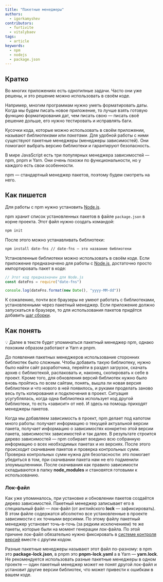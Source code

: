 ```yaml
---
title: "Пакетные менеджеры"
authors:
  - igorkamyshev
contributors:
  - furtivite
  - vitalybaev
tags:
  - article
keywords:
  - npm
  - nodejs
  - package.json
---
```


## Кратко

Во многих приложениях есть однотипные задачи. Часто они уже решены, и это решение можно использовать в своём коде.

Например, многим программам нужно уметь форматировать даты. Когда мы будем писать новое приложение, то лучше взять готовую функцию форматирования дат, чем писать свою — писать своё решение дольше, его нужно тестировать и исправлять баги.

Кусочки кода, которые можно использовать в своём приложении, называют _библиотеками_ или _пакетами_. Для удобной работы с ними существуют пакетные менеджеры (менеджеры зависимостей). Они помогают выбрать версию библиотеки и гарантируют безопасность.

В мире JavaScript есть три популярных менеджера зависимостей — npm, pnpm и Yarn. Они очень похожи по функциональности, но у каждого есть свои особенности.

npm — стандартный менеджер пакетов, поэтому будем смотреть на него.

## Как пишется

Для работы с npm нужно установить [Node.js](https://nodejs.org).

npm хранит список установленных пакетов в файле `package.json` в корне проекта. Этот файл нужно создать командой:

```bash
npm init
```

После этого можно устанавливать библиотеки:

```bash
npm install date-fns // date-fns — это название библиотеки
```

Установленные библиотеки можно использовать в своём коде. Если приложение предназначено для работы с [Node.js](/tools/nodejs/), достаточно просто импортировать пакет в коде:

```js
// Этот код предназначен для Node.js
const dateFns = require("date-fns")

console.log(dateFns.format(new Date(), "yyyy-MM-dd"))
```

К сожалению, почти все браузеры не умеют работать с библиотеками, установленными через пакетный менеджер. Если приложение должно запускаться в браузере, то для использования пакетов придётся добавить [шаг сборки](/tools/bundlers/).

## Как понять

<aside>

💡 Далее в тексте будет упоминаться пакетный менеджер npm, однако похожим образом работают и Yarn и pnpm.

</aside>

До появления пакетных менеджеров использование сторонних библиотек было сложным. Чтобы добавить такую библиотеку, нужно было найти сайт разработчика, перейти в раздел загрузок, скачать архив с библиотекой, распаковать и, наконец, скопировать к себе в проект. Кроме того, для обновления версий библиотек нужно было вновь пройтись по всем сайтам, понять, вышла ли новая версия библиотеки и что нового в ней появилось, и руками проделать заново весь путь копирования и подключения в проект. Ситуация усугублялась, когда одна библиотека использует код другой библиотеки, то есть «зависит» от неё. И здесь на помощь приходят менеджеры пакетов.

Когда мы добавляем зависимость в проект, npm делает под капотом много работы: получает информацию о текущей актуальной версии пакета, получает информацию о зависимостях конкретно этой версии пакета, зависимостях зависимостей и так далее. В результате строится дерево зависимостей — npm собирает воедино всю собранную информацию о всех необходимых пакетах и их версиях. После этого происходит скачивание пакетов и проверка контрольных сумм. Проверка контрольных сумм нужна для безопасности: это помогает убедиться в том, при скачивании пакета нам не его подменили злоумышленники. После скачивания как правило зависимости складываются в папку __node_modules__ и становятся готовыми к использованию.

### Лок-файл

Как уже упоминалось, при установке и обновлении пакетов создаётся дерево зависимостей. Пакетный менеджер записывает его в специальный файл — лок-файл (от английского __lock__ — зафиксировать). В этом файле содержатся абсолютно все установленные в проекте зависимости с их точными версиями. По этому файлу пакетный менеджер установит точь-в-точь (за редким исключением) те же пакеты, которые были на момент генерации лок-файла. По этой причине лок-файл обязательно нужно фиксировать в [системе контроля версий](/tools/version-control/) вместе с другим кодом.

Разные пакетные менеджеры называют этот файл по-разному: в npm это __package-lock.json__, в pnpm это __pnpm-lock.yaml__ а в Yarn — __yarn.lock__. Не рекомендуется использовать разные пакетные менеджеры в одном проекте — один пакетный менеджер может не понят другой лок-файл и установит другие версии библиотек, что может привести к ошибкам в вашем коде.
